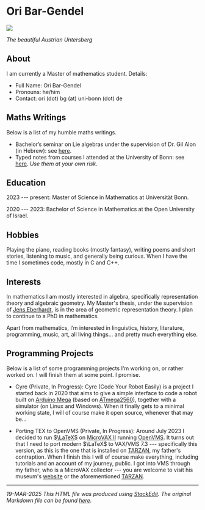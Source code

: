 ﻿
# Ori Bar-Gendel

<img src = "https://lh3.googleusercontent.com/pw/AP1GczPN12CQEC_Uw4xvz_oM8aX0BXaofb66bkdCMk7HPVLoPf8Si-Xn_13DAWzQZZleeRVFcv4JSNseY2q8eIft5aTXWGYw0WhXxO6PwwWyh7PQ18gcilsE9Z7UqAR5MyEwbRS04aaQ0_R9wwuhZgPknF2-fA=w1556-h888-s-no-gm?authuser=0">

*The beautiful Austrian Untersberg*

## About
I am currently a Master of mathematics student.
Details:
- Full Name: Ori Bar-Gendel
- Pronouns: he/him
- Contact: ori (dot) bg (at) uni-bonn (dot) de

## Maths Writings

Below is a list of my humble maths writings.
- Bachelor’s seminar on Lie algebras under the supervision of Dr. Gil Alon (in Hebrew): see [here](https://github.com/OriBarGendel/Bachelor-Seminar).
- Typed notes from courses I attended at the University of Bonn: see [here](https://github.com/OriBarGendel/maths-notes). *Use them at your own risk.*

## Education

2023 --- present: Master of Science in Mathematics at Universität Bonn.

2020 --- 2023: Bachelor of Science in Mathematics at the Open University of Israel.

## Hobbies

Playing the piano, reading books (mostly fantasy), writing poems and short stories, listening to music, and generally being curious. When I have the time I sometimes code, mostly in C and C++.

## Interests

In mathematics I am mostly interested in algebra, specifically representation theory and algebraic geometry. My Master's thesis, under the supervision of [Jens Eberhardt](https://jenseberhardt.com), is in the area of geometric representation theory. I plan to continue to a PhD in mathematics.

Apart from mathematics, I’m interested in linguistics, history, literature, programming, music, art, all living things… and pretty much everything else.

## Programming Projects

Below is a list of some programming projects I'm working on, or rather worked on. I will finish them at some point. I promise.

- Cyre (Private, In Progress):
	Cyre (Code Your Robot Easily) is a project I started back in 2020 that aims to give a simple interface to code a robot built on [Arduino Mega](https://store.arduino.cc/products/arduino-mega-2560-rev3) (based on [ATmega2560](https://www.microchip.com/en-us/product/atmega2560)), together with a simulator (on Linux and Windows). When it finally gets to a minimal working state, I will of course make it open source, whenever that may be…

- Porting TEX to OpenVMS (Private, In Progress):
	Around July 2023 I decided to run [$\LaTeX$](https://www.latex-project.org) on [MicroVAX II](https://en.wikipedia.org/wiki/MicroVAX#MicroVAX_II) running [OpenVMS](https://en.wikipedia.org/wiki/OpenVMS). It turns out that I need to port modern $\LaTeX$ to VAX/VMS 7.3 --- specifically this version, as this is the one that is installed on [TARZAN](http://microvax2.dynv6.net), my father's contraption.
	When I finish this I will of course make everything, including tutorials and an account of my journey, public.
    I got into VMS through my father, who is a MicroVAX collector --- you are welcome to visit his museum's [website](https://microvax2.org/wp/) or the aforementioned [TARZAN](http://microvax2.dynv6.net).

---

_19-MAR-2025
This HTML file was produced using [StackEdit](https://github.com/benweet/stackedit). The original Markdown file can be found [here](https://github.com/OriBarGendel/OriBarGendel.github.io)._
